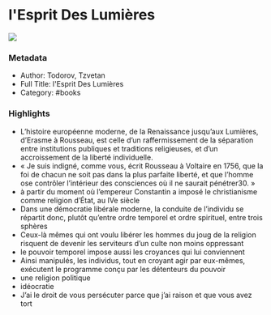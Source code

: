 # l'Esprit Des Lumières

![](https://readwise-assets.s3.amazonaws.com/static/images/default-book-icon-1.a08c56e2fedd.png)

### Metadata

- Author: Todorov, Tzvetan
- Full Title: l'Esprit Des Lumières
- Category: #books

### Highlights

- L’histoire européenne moderne, de la Renaissance jusqu’aux Lumières, d’Erasme à Rousseau, est celle d’un raffermissement de la séparation entre institutions publiques et traditions religieuses, et d’un accroissement de la liberté individuelle.
- « Je suis indigné, comme vous, écrit Rousseau à Voltaire en 1756, que la foi de chacun ne soit pas dans la plus parfaite liberté, et que l’homme ose contrôler l’intérieur des consciences où il ne saurait pénétrer30. »
- à partir du moment où l’empereur Constantin a imposé le christianisme comme religion d’État, au IVe siècle
- Dans une démocratie libérale moderne, la conduite de l’individu se répartit donc, plutôt qu’entre ordre temporel et ordre spirituel, entre trois sphères
- Ceux-là mêmes qui ont voulu libérer les hommes du joug de la religion risquent de devenir les serviteurs d’un culte non moins oppressant
- le pouvoir temporel impose aussi les croyances qui lui conviennent
- Ainsi manipulés, les individus, tout en croyant agir par eux-mêmes, exécutent le programme conçu par les détenteurs du pouvoir
- une religion politique
- idéocratie
- J’ai le droit de vous persécuter parce que j’ai raison et que vous avez tort
